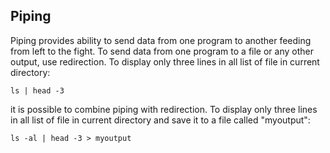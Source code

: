 ## Piping
Piping provides ability to send data from one program to another feeding from left to the fight. To send data from one program to a file or any other output, use redirection.
To display only three lines in all list of file in current directory:
```
ls | head -3
```
it is possible to combine piping with redirection. 
To display only three lines in all list of file in current directory and save it to a file called "myoutput":
```
ls -al | head -3 > myoutput
